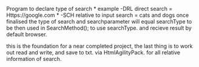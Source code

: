 Program to declare type of search * example -DRL direct search = Https://google.com * -SCH relative to input search = cats and dogs
once finalised the type of search and searchparameter will equal searchType to be then used in SearchMethod(); to use searchType. and recieve result by default browser.


this is the foundation for a near completed project, the last thing is to work out read and write, and save to txt. via HtmlAgilityPack. for all relative information of search.

